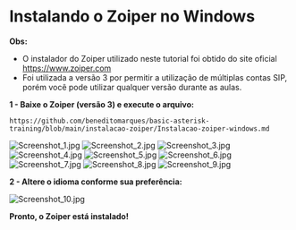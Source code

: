 # Instalando o Zoiper no Windows

**Obs:** 

- O instalador do Zoiper utilizado neste tutorial foi obtido do site oficial https://www.zoiper.com
- Foi utilizada a versão 3 por permitir a utilização de múltiplas contas SIP, porém você pode utilizar qualquer versão durante as aulas.


**1 - Baixe o Zoiper (versão 3) e execute o arquivo:**

```
https://github.com/beneditomarques/basic-asterisk-training/blob/main/instalacao-zoiper/Instalacao-zoiper-windows.md
```

![Screenshot_1.jpg](Screenshot_1.jpg)
![Screenshot_2.jpg](Screenshot_2.jpg)
![Screenshot_3.jpg](Screenshot_3.jpg)
![Screenshot_4.jpg](Screenshot_4.jpg)
![Screenshot_5.jpg](Screenshot_5.jpg)
![Screenshot_6.jpg](Screenshot_6.jpg)
![Screenshot_7.jpg](Screenshot_7.jpg)
![Screenshot_8.jpg](Screenshot_8.jpg)
![Screenshot_9.jpg](Screenshot_9.jpg)

**2 - Altere o idioma conforme sua preferência:**

![Screenshot_10.jpg](Screenshot_10.jpg)

**Pronto, o Zoiper está instalado!**
